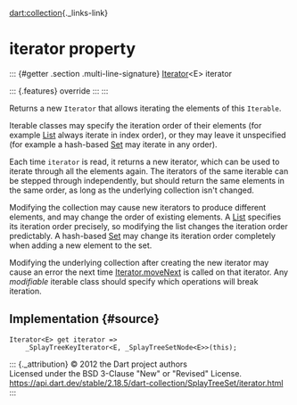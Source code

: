 [dart:collection](../../dart-collection/dart-collection-library){._links-link}

iterator property
=================

::: {#getter .section .multi-line-signature}
[Iterator](../../dart-core/iterator-class)\<E\> iterator

::: {.features}
override
:::
:::

Returns a new `Iterator` that allows iterating the elements of this
`Iterable`.

Iterable classes may specify the iteration order of their elements (for
example [List](../../dart-core/list-class) always iterate in index
order), or they may leave it unspecified (for example a hash-based
[Set](../../dart-core/set-class) may iterate in any order).

Each time `iterator` is read, it returns a new iterator, which can be
used to iterate through all the elements again. The iterators of the
same iterable can be stepped through independently, but should return
the same elements in the same order, as long as the underlying
collection isn\'t changed.

Modifying the collection may cause new iterators to produce different
elements, and may change the order of existing elements. A
[List](../../dart-core/list-class) specifies its iteration order
precisely, so modifying the list changes the iteration order
predictably. A hash-based [Set](../../dart-core/set-class) may change
its iteration order completely when adding a new element to the set.

Modifying the underlying collection after creating the new iterator may
cause an error the next time
[Iterator.moveNext](../../dart-core/iterator/movenext) is called on that
iterator. Any *modifiable* iterable class should specify which
operations will break iteration.

Implementation {#source}
--------------

``` {.language-dart data-language="dart"}
Iterator<E> get iterator =>
    _SplayTreeKeyIterator<E, _SplayTreeSetNode<E>>(this);
```

::: {._attribution}
© 2012 the Dart project authors\
Licensed under the BSD 3-Clause \"New\" or \"Revised\" License.\
<https://api.dart.dev/stable/2.18.5/dart-collection/SplayTreeSet/iterator.html>
:::
